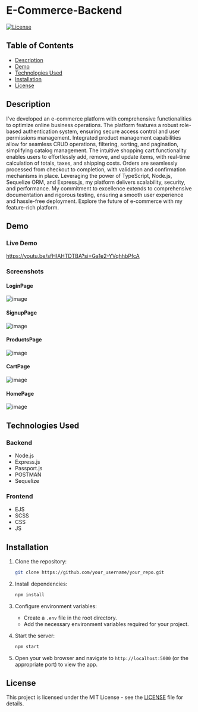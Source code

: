 # E-Commerce-Backend


[![License](https://img.shields.io/badge/License-MIT-blue.svg)](https://opensource.org/licenses/MIT)

## Table of Contents
- [Description](#description)
- [Demo](#demo)
- [Technologies Used](#technologies-used)
- [Installation](#installation)
- [License](#license)

## Description
I've developed an e-commerce platform with comprehensive functionalities to optimize online business operations. The platform features a robust role-based authentication system, ensuring secure access control and user permissions management. Integrated product management capabilities allow for seamless CRUD operations, filtering, sorting, and pagination, simplifying catalog management. The intuitive shopping cart functionality enables users to effortlessly add, remove, and update items, with real-time calculation of totals, taxes, and shipping costs. Orders are seamlessly processed from checkout to completion, with validation and confirmation mechanisms in place. Leveraging the power of TypeScript, Node.js, Sequelize ORM, and Express.js, my platform delivers scalability, security, and performance. My commitment to excellence extends to comprehensive documentation and rigorous testing, ensuring a smooth user experience and hassle-free deployment. Explore the future of e-commerce with my feature-rich platform.

## Demo


### Live Demo
https://youtu.be/sfHIAHTDTBA?si=Ga1e2-YVqhhbPfcA


### Screenshots

#### LoginPage
![image](https://github.com/Sukanya-2000/E-Commerce-Backend/assets/67016572/405b92ab-981c-4e4b-996c-7175ffa01b9d)

#### SignupPage
![image](https://github.com/Sukanya-2000/E-Commerce-Backend/assets/67016572/d1910862-d1a0-439f-8002-15525ef441b3)

#### ProductsPage
![image](https://github.com/Sukanya-2000/E-Commerce-Backend/assets/67016572/45b30729-1a64-48db-9e55-c5cf30dc1e6a)

#### CartPage
![image](https://github.com/Sukanya-2000/E-Commerce-Backend/assets/67016572/fa54e992-3ca2-4844-afd9-abe96e212244)

#### HomePage
![image](https://github.com/Sukanya-2000/E-Commerce-Backend/assets/67016572/31ba249b-550e-4782-9b90-683b185a9b17)



## Technologies Used
### Backend
- Node.js
- Express.js
- Passport.js
- POSTMAN
- Sequelize
  
### Frontend
- EJS
- SCSS
- CSS
- JS

## Installation
1. Clone the repository:
   ```bash
   git clone https://github.com/your_username/your_repo.git
   ```

2. Install dependencies:
   ```bash
   npm install
   ```

3. Configure environment variables:
   - Create a `.env` file in the root directory.
   - Add the necessary environment variables required for your project.

4. Start the server:
   ```bash
   npm start
   ```

5. Open your web browser and navigate to `http://localhost:5000` (or the appropriate port) to view the app.


## License
This project is licensed under the MIT License - see the [LICENSE](LICENSE) file for details.


